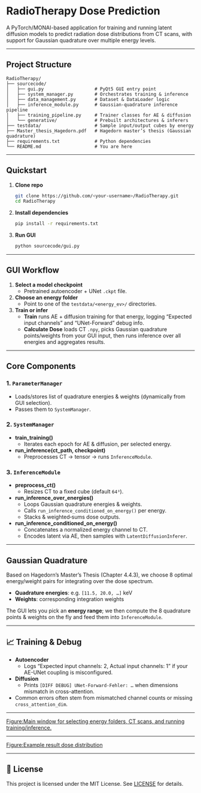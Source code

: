
# RadioTherapy Dose Prediction

A PyTorch/MONAI-based application for training and running latent diffusion models to predict radiation dose distributions from CT scans, with support for Gaussian quadrature over multiple energy levels.

---

##  Project Structure

```
RadioTherapy/
├── sourcecode/
│   ├── gui.py                   # PyQt5 GUI entry point
│   ├── system_manager.py        # Orchestrates training & inference
│   ├── data_management.py       # Dataset & DataLoader logic
│   ├── inference_module.py      # Gaussian‐quadrature inference pipeline
│   ├── training_pipeline.py     # Trainer classes for AE & diffusion
│   └── generative/              # Prebuilt architectures & inferers
├── testdata/                    # Sample input/output cubes by energy
├── Master_thesis_Hagedorn.pdf   # Hagedorn master’s thesis (Gaussian quadrature)
├── requirements.txt             # Python dependencies
└── README.md                    # You are here
```

---

##  Quickstart

1. **Clone repo**  
   ```bash
   git clone https://github.com/<your-username>/RadioTherapy.git
   cd RadioTherapy
   ```

2. **Install dependencies**  
   ```bash
   pip install -r requirements.txt
   ```

3. **Run GUI**  
   ```bash
   python sourcecode/gui.py
   ```

---

##  GUI Workflow

1. **Select a model checkpoint**  
   - Pretrained autoencoder + UNet `.ckpt` file.  
2. **Choose an energy folder**  
   - Point to one of the `testdata/<energy_ev>/` directories.  
3. **Train or infer**  
   - **Train** runs AE + diffusion training for that energy, logging “Expected input channels” and “UNet-Forward” debug info.  
   - **Calculate Dose** loads CT `.npy`, picks Gaussian quadrature points/weights from your GUI input, then runs inference over all energies and aggregates results.  

---

##  Core Components

### 1. `ParameterManager`
- Loads/stores list of quadrature energies & weights (dynamically from GUI selection).
- Passes them to `SystemManager`.

### 2. `SystemManager`
- **train_training()**  
  - Iterates each epoch for AE & diffusion, per selected energy.
- **run_inference(ct_path, checkpoint)**  
  - Preprocesses CT → tensor → runs `InferenceModule`.

### 3. `InferenceModule`
- **preprocess_ct()**  
  - Resizes CT to a fixed cube (default `64³`).
- **run_inference_over_energies()**  
  - Loops Gaussian quadrature energies & weights.
  - Calls `run_inference_conditioned_on_energy()` per energy.
  - Stacks & weighted‐sums dose outputs.
- **run_inference_conditioned_on_energy()**  
  - Concatenates a normalized energy channel to CT.
  - Encodes latent via AE, then samples with `LatentDiffusionInferer`.

---

##  Gaussian Quadrature

Based on Hagedorn’s Master’s Thesis (Chapter 4.4.3), we choose 8 optimal energy/weight pairs for integrating over the dose spectrum.  
- **Quadrature energies**: e.g. `[11.5, 20.0, …]` keV  
- **Weights**: corresponding integration weights  

The GUI lets you pick an **energy range**; we then compute the 8 quadrature points & weights on the fly and feed them into `InferenceModule`.

---

## 📈 Training & Debug

- **Autoencoder**  
  - Logs “Expected input channels: 2, Actual input channels: 1” if your AE-UNet coupling is misconfigured.
- **Diffusion**  
  - Prints `[DIFF DEBUG] UNet-Forward-Fehler: …` when dimensions mismatch in cross-attention.
- Common errors often stem from mismatched channel counts or missing `cross_attention_dim`.

---

[Figure:Main window for selecting energy folders, CT scans, and running training/inference.](graph/gui_example.jpeg)

---

[Figure:Example result dose distribution](graph/dose_example.png)

---

## 📄 License

This project is licensed under the MIT License. See [LICENSE](LICENSE) for details.
